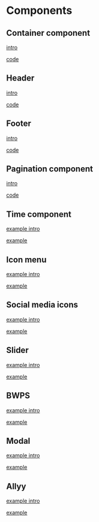 # Components
<!-- panels:start -->


<!-- div:title-panel -->
## Container component
<!-- div:left-panel -->
[intro](containers/intro.md ':include :type=md')
<!-- div:right-panel -->
[code](containers/code.md ':include :type=md')

<!-- div:title-panel -->
## Header
<!-- div:left-panel -->
[intro](header/intro.md ':include :type=md')
<!-- div:right-panel -->
[code](header/code.md ':include :type=md')

<!-- div:title-panel -->
## Footer
<!-- div:left-panel -->
[intro](footer/intro.md ':include :type=md')
<!-- div:right-panel -->
[code](footer/code.md ':include :type=md')


<!-- div:title-panel -->
## Pagination component
<!-- div:left-panel -->
[intro](pagination/intro.md ':include :type=md')
<!-- div:right-panel -->
[code](pagination/code.md ':include :type=md')


<!-- div:title-panel -->
## Time component
<!-- div:left-panel -->
[example intro](time/intro.md ':include :type=md')
<!-- div:right-panel -->
[example](time/code.md ':include :type=md')

<!-- div:title-panel -->
## Icon menu
<!-- div:left-panel -->
[example intro](icon-menu/intro.md ':include :type=md')
<!-- div:right-panel -->
[example](icon-menu/code.md ':include :type=md')

<!-- div:title-panel -->
## Social media icons
<!-- div:left-panel -->
[example intro](some/intro.md ':include :type=md')
<!-- div:right-panel -->
[example](some/code.md ':include :type=md')

<!-- div:title-panel -->
## Slider
<!-- div:left-panel -->
[example intro](slider/intro.md ':include :type=md')
<!-- div:right-panel -->
[example](slider/code.md ':include :type=md')

<!-- div:title-panel -->
## BWPS
<!-- div:left-panel -->
[example intro](bwps/intro.md ':include :type=md')
<!-- div:right-panel -->
[example](bwps/code.md ':include :type=md')

<!-- div:title-panel -->
## Modal
<!-- div:left-panel -->
[example intro](modal/intro.md ':include :type=md')
<!-- div:right-panel -->
[example](modal/code.md ':include :type=md')

<!-- div:title-panel -->
## Allyy
<!-- div:left-panel -->
[example intro](allyy/intro.md ':include :type=md')
<!-- div:right-panel -->
[example](allyy/code.md ':include :type=md')


<!-- panels:end -->

